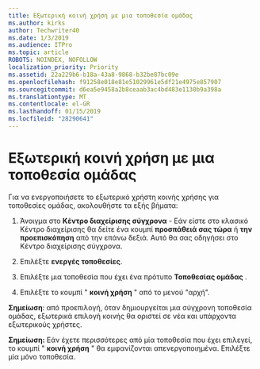 ```yaml
---
title: Εξωτερική κοινή χρήση με μια τοποθεσία ομάδας
ms.author: kirks
author: Techwriter40
ms.date: 1/3/2019
ms.audience: ITPro
ms.topic: article
ROBOTS: NOINDEX, NOFOLLOW
localization_priority: Priority
ms.assetid: 22a229b6-b18a-43a8-9868-b32be87bc09e
ms.openlocfilehash: f91258e018e81e51029961e5df21e4975e857907
ms.sourcegitcommit: d6ea5e9458a2b8ceaab3ac4bd483e1130b9a398a
ms.translationtype: MT
ms.contentlocale: el-GR
ms.lasthandoff: 01/15/2019
ms.locfileid: "28290641"
---
```

# <a name="external-sharing-with-a-team-site"></a>Εξωτερική κοινή χρήση με μια τοποθεσία ομάδας

Για να ενεργοποιήσετε το εξωτερικό χρήστη κοινής χρήσης για τοποθεσίες ομάδας, ακολουθήστε τα εξής βήματα: 
  
1. Άνοιγμα στο **Κέντρο διαχείρισης σύγχρονα** - Εάν είστε στο κλασικό Κέντρο διαχείρισης θα δείτε ένα κουμπί **προσπάθειά σας τώρα** ή **την προεπισκόπηση** από την επάνω δεξιά. Αυτό θα σας οδηγήσει στο Κέντρο διαχείρισης σύγχρονα. 
  
2. Επιλέξτε **ενεργές τοποθεσίες**. 
  
3. Επιλέξτε μια τοποθεσία που έχει ένα πρότυπο **Τοποθεσίας ομάδας** . 
  
4. Επιλέξτε το κουμπί " **κοινή χρήση** " από το μενού "αρχή". 
  
 **Σημείωση**: από προεπιλογή, όταν δημιουργείται μια σύγχρονη τοποθεσία ομάδας, εξωτερικά επιλογή κοινής θα οριστεί σε νέα και υπάρχοντα εξωτερικούς χρήστες. 
  
 **Σημείωση:** Εάν έχετε περισσότερες από μία τοποθεσία που έχει επιλεγεί, το κουμπί " **κοινή χρήση** " θα εμφανίζονται απενεργοποιημένα. Επιλέξτε μία μόνο τοποθεσία. 
  

